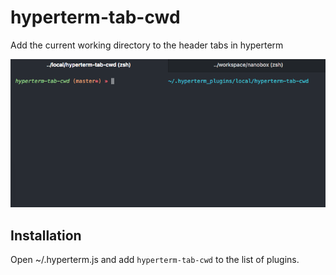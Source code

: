 # hyperterm-tab-cwd
Add the current working directory to the header tabs in hyperterm

![Alt text](/assets/ss.png?raw=true)

## Installation
Open ~/.hyperterm.js and add `hyperterm-tab-cwd` to the list of plugins.
